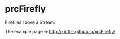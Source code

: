 prcFirefly
==========

Fireflies above a Stream.

The example page => http://kiritter.github.io/prcFirefly/

